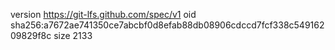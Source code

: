 version https://git-lfs.github.com/spec/v1
oid sha256:a7672ae741350ce7abcbf0d8efab88db08906cdccd7fcf338c54916209829f8c
size 2133
